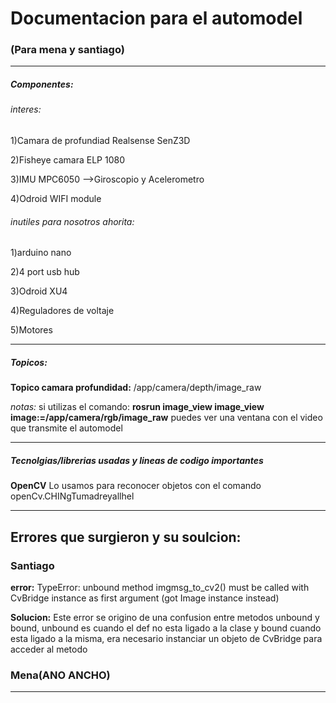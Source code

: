 <h1>Documentacion para el automodel</h1> <h3>(Para mena y santiago)</h3>

****
<h5>Componentes:</h5>
    <h6>    interes:</h6>

1)Camara de profundiad Realsense SenZ3D

2)Fisheye camara ELP 1080        

3)IMU MPC6050 -->Giroscopio y Acelerometro

4)Odroid WIFI module

<h6>inutiles para nosotros ahorita:</h6>

1)arduino nano

2)4 port usb hub

3)Odroid XU4

4)Reguladores de voltaje    

5)Motores
****
<h5>Topicos:</h5>

**Topico camara profundidad:** /app/camera/depth/image_raw

*notas:* si utilizas el comando: **rosrun image_view image_view image:=/app/camera/rgb/image_raw** puedes ver una ventana con el video que transmite el automodel

****

<h5> Tecnolgias/librerias usadas y lineas de codigo importantes</h5>

**OpenCV**
Lo usamos para reconocer objetos con el comando openCv.CHINgTumadreyallhel

****
<h2>Errores que surgieron y su soulcion:</h2>

<h3>Santiago</h3>


**error:** TypeError: unbound method imgmsg_to_cv2() must be called with CvBridge instance as first argument (got Image instance instead)

**Solucion:** Este error se origino de una confusion entre metodos unbound y bound, unbound es cuando el def no esta ligado a la clase y bound cuando
esta ligado a la misma, era necesario instanciar un objeto de CvBridge para acceder al metodo


<h3>Mena(ANO ANCHO)</h3>



****


